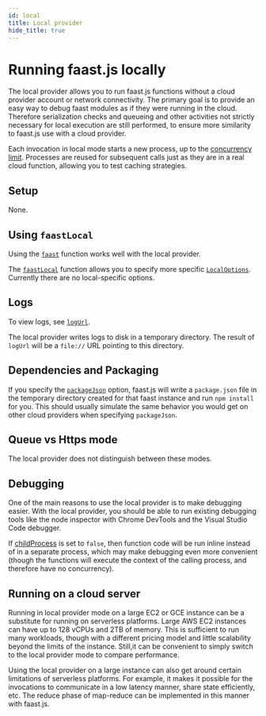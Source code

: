 ```yaml
---
id: local
title: Local provider
hide_title: true
---
```


# Running faast.js locally

The local provider allows you to run faast.js functions without a cloud provider account or network connectivity. The primary goal is to provide an easy way to debug faast modules as if they were running in the cloud. Therefore serialization checks and queueing and other activities not strictly necessary for local execution are still performed, to ensure more similarity to faast.js use with a cloud provider.

Each invocation in local mode starts a new process, up to the [concurrency limit](./api/faastjs.commonoptions.concurrency.md). Processes are reused for subsequent calls just as they are in a real cloud function, allowing you to test caching strategies.

## Setup

None.

## Using `faastLocal`

Using the [`faast`](./api/faastjs.faast.md) function works well with the local provider.

The [`faastLocal`](./api/faastjs.faastlocal.md) function allows you to specify more specific [`LocalOptions`](./api/faastjs.localoptions.md). Currently there are no local-specific options.

## Logs

To view logs, see [`logUrl`](./api/faastjs.faastmodule.logurl.md).

The local provider writes logs to disk in a temporary directory. The result of `logUrl` will be a `file://` URL pointing to this directory.

## Dependencies and Packaging

If you specify the [`packageJson`](./api/faastjs.commonoptions.packagejson.md) option, faast.js will write a `package.json` file in the temporary directory created for that faast instance and run `npm install` for you. This should usually simulate the same behavior you would get on other cloud providers when specifying `packageJson`.

## Queue vs Https mode

The local provider does not distinguish between these modes.

## Debugging

One of the main reasons to use the local provider is to make debugging easier. With the local provider, you should be able to run existing debugging tools like the node inspector with Chrome DevTools and the Visual Studio Code debugger.

If [childProcess](./api/faastjs.commonoptions.childprocess.md) is set to `false`, then function code will be run inline instead of in a separate process, which may make debugging even more convenient (though the functions will execute the context of the calling process, and therefore have no concurrency).

## Running on a cloud server

Running in local provider mode on a large EC2 or GCE instance can be a substitute for running on serverless platforms. Large AWS EC2 instances can have up to 128 vCPUs and 2TB of memory. This is sufficient to run many workloads, though with a different pricing model and little scalability beyond the limits of the instance. Still,it can be convenient to simply switch to the local provider mode to compare performance.

Using the local provider on a large instance can also get around certain limitations of serverless platforms. For example, it makes it possible for the invocations to communicate in a low latency manner, share state efficiently, etc. The reduce phase of map-reduce can be implemented in this manner with faast.js.
